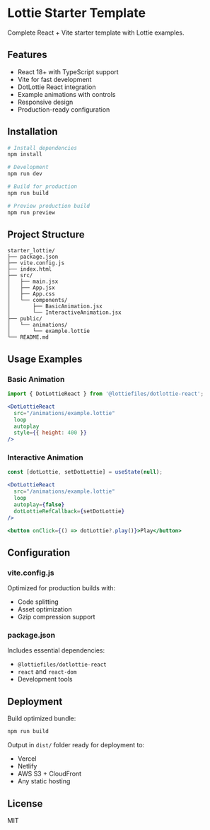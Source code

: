 # Lottie Starter Template

Complete React + Vite starter template with Lottie examples.

## Features

- React 18+ with TypeScript support
- Vite for fast development
- DotLottie React integration
- Example animations with controls
- Responsive design
- Production-ready configuration

## Installation

```bash
# Install dependencies
npm install

# Development
npm run dev

# Build for production
npm run build

# Preview production build
npm run preview
```

## Project Structure

```
starter_lottie/
├── package.json
├── vite.config.js
├── index.html
├── src/
│   ├── main.jsx
│   ├── App.jsx
│   ├── App.css
│   └── components/
│       ├── BasicAnimation.jsx
│       └── InteractiveAnimation.jsx
├── public/
│   └── animations/
│       └── example.lottie
└── README.md
```

## Usage Examples

### Basic Animation

```jsx
import { DotLottieReact } from '@lottiefiles/dotlottie-react';

<DotLottieReact
  src="/animations/example.lottie"
  loop
  autoplay
  style={{ height: 400 }}
/>
```

### Interactive Animation

```jsx
const [dotLottie, setDotLottie] = useState(null);

<DotLottieReact
  src="/animations/example.lottie"
  loop
  autoplay={false}
  dotLottieRefCallback={setDotLottie}
/>

<button onClick={() => dotLottie?.play()}>Play</button>
```

## Configuration

### vite.config.js

Optimized for production builds with:
- Code splitting
- Asset optimization
- Gzip compression support

### package.json

Includes essential dependencies:
- `@lottiefiles/dotlottie-react`
- `react` and `react-dom`
- Development tools

## Deployment

Build optimized bundle:

```bash
npm run build
```

Output in `dist/` folder ready for deployment to:
- Vercel
- Netlify
- AWS S3 + CloudFront
- Any static hosting

## License

MIT
